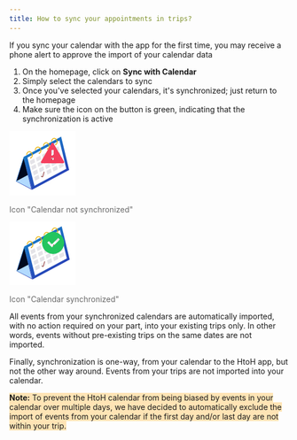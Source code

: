 ```yaml
---
title: How to sync your appointments in trips?
---
```


If you sync your calendar with the app for the first time, you may receive a phone alert to approve the import of your calendar data

1. On the homepage, click on **Sync with Calendar**
2. Simply select the calendars to sync
3. Once you've selected your calendars, it's synchronized; just return to the homepage
4. Make sure the icon on the button is green, indicating that the synchronization is active

![](./images/unsynced-calendar.jpeg)

<span style="color:dimgray;">Icon "Calendar not synchronized"</span>

![](./images/synced-calendar.jpeg)

<span style="color:dimgray;">Icon "Calendar synchronized"</span>

All events from your synchronized calendars are automatically imported, with no action required on your part, into your existing trips only. In other words, events without pre-existing trips on the same dates are not imported.

Finally, synchronization is one-way, from your calendar to the HtoH app, but not the other way around. Events from your trips are not imported into your calendar.

<span style="background-color:moccasin;">**Note:**</span><span style="background-color:moccasin;"> To prevent the HtoH calendar from being biased by events in your calendar over multiple days, we have decided to automatically exclude the import of events from your calendar if the first day and/or last day are not within your trip.</span>
